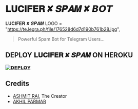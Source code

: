 # 𝐋𝐔𝐂𝐈𝐅𝐄𝐑 ✘ 𝑺𝑷𝑨𝑴 ✘ 𝘽𝙊𝙏
<p align="center">

  𝐋𝐔𝐂𝐈𝐅𝐄𝐑 ✘ 𝑺𝑷𝑨𝑴 LOGO = "https://te.legra.ph/file/176528d6d7d190b761b28.jpg", 
  
> Powerful Spam Bot for Telegram Users... 

## DEPLOY 𝐋𝐔𝐂𝐈𝐅𝐄𝐑 ✘ 𝑺𝑷𝑨𝑴 ON HEROKU

[![𝗗𝗘𝗣𝗟𝗢𝗬 ](https://www.herokucdn.com/deploy/button.svg)](https://heroku.com/deploy?template=https://github.com/LORD-LUCIFER-x/LORD-LUCIFER-SPAM)

## Credits

- [ASHMIT RAI](https://github.com/ashmitisop), The Creator
- [AKHIL PARMAR](https://GitHub.com/AKHIL-SI) 
